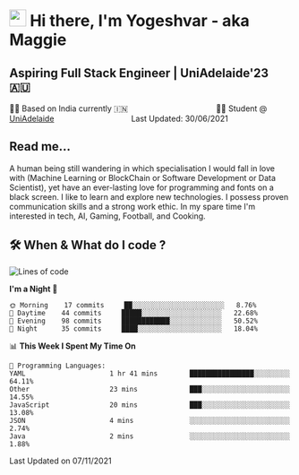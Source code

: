<h1><img src="https://emojis.slackmojis.com/emojis/images/1531849430/4246/blob-sunglasses.gif?1531849430" width="30"/> Hi there, I'm Yogeshvar - aka Maggie</h1>

## Aspiring Full Stack Engineer | UniAdelaide'23 🇦🇺  
🏂🏻  Based on India currently 🇮🇳 &nbsp;&nbsp;&nbsp;&nbsp;&nbsp;&nbsp;&nbsp;&nbsp;&nbsp;&nbsp;&nbsp;&nbsp;&nbsp;&nbsp;&nbsp;&nbsp;&nbsp;&nbsp;&nbsp;&nbsp;&nbsp;&nbsp;&nbsp;&nbsp;&nbsp;&nbsp;&nbsp;&nbsp;&nbsp;&nbsp;&nbsp;&nbsp;&nbsp;&nbsp;&nbsp;&nbsp;&nbsp;&nbsp;&nbsp;👨‍💻 Student @ [UniAdelaide](https://www.adelaide.edu.au)   &nbsp;&nbsp;&nbsp;&nbsp;&nbsp;&nbsp;&nbsp;&nbsp;&nbsp;&nbsp;&nbsp;&nbsp;&nbsp;&nbsp;&nbsp;&nbsp;&nbsp;&nbsp;&nbsp;&nbsp;&nbsp;&nbsp;&nbsp;&nbsp;&nbsp;&nbsp;&nbsp;&nbsp;&nbsp;&nbsp;&nbsp;&nbsp; &nbsp;Last Updated: 30/06/2021

## Read me...

A human being still wandering in which specialisation I would fall in love with (Machine Learning or BlockChain or Software Development or Data Scientist), yet have an ever-lasting love for programming and fonts on a black screen. I like to learn and explore new technologies. I possess proven communication skills and a strong work ethic. In my spare time I'm interested in tech, AI, Gaming, Football, and Cooking.

## 🛠 When & What do I code ?  

<!--START_SECTION:waka-->
![Lines of code](https://img.shields.io/badge/From%20Hello%20World%20I%27ve%20Written-110371%20lines%20of%20code-blue)

**I'm a Night 🦉** 

```text
🌞 Morning    17 commits     ██░░░░░░░░░░░░░░░░░░░░░░░   8.76% 
🌆 Daytime    44 commits     █████░░░░░░░░░░░░░░░░░░░░   22.68% 
🌃 Evening    98 commits     ████████████░░░░░░░░░░░░░   50.52% 
🌙 Night      35 commits     ████░░░░░░░░░░░░░░░░░░░░░   18.04%

```


📊 **This Week I Spent My Time On** 

```text
💬 Programming Languages: 
YAML                     1 hr 41 mins        ████████████████░░░░░░░░░   64.11% 
Other                    23 mins             ███░░░░░░░░░░░░░░░░░░░░░░   14.55% 
JavaScript               20 mins             ███░░░░░░░░░░░░░░░░░░░░░░   13.08% 
JSON                     4 mins              ░░░░░░░░░░░░░░░░░░░░░░░░░   2.74% 
Java                     2 mins              ░░░░░░░░░░░░░░░░░░░░░░░░░   1.88%

```


 Last Updated on 07/11/2021
<!--END_SECTION:waka-->
